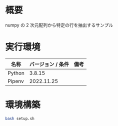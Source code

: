 # 概要

numpy の 2 次元配列から特定の行を抽出するサンプル

# 実行環境

| 名称   | バージョン / 条件 | 備考 |
| ------ | ----------------- | ---- |
| Python | 3.8.15            |      |
| Pipenv | 2022.11.25        |      |

# 環境構築

```bash
bash setup.sh
```
